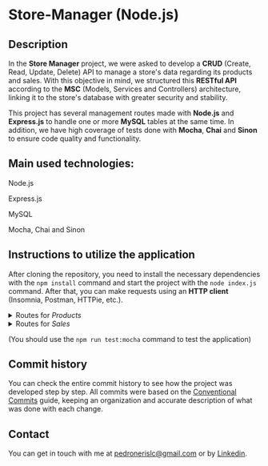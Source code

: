 # Store-Manager (Node.js)

## Description
In the **Store Manager** project, we were asked to develop a **CRUD** (Create, Read, Update, Delete) API to manage a store's data regarding its products and sales. With this objective in mind, we structured this **RESTful API** according to the **MSC** (Models, Services and Controllers) architecture, linking it to the store's database with greater security and stability.

This project has several management routes made with **Node.js** and **Express.js** to handle one or more **MySQL** tables at the same time. In addition, we have high coverage of tests done with **Mocha**, **Chai** and **Sinon** to ensure code quality and functionality.

## Main used technologies:
Node.js

Express.js

MySQL

Mocha, Chai and Sinon

## Instructions to utilize the application
After cloning the repository, you need to install the necessary dependencies with the `npm install` command and start the project with the `node index.js` command. After that, you can make requests using an **HTTP client** (Insomnia, Postman, HTTPie, etc.).


<details>
  <summary>Routes for <i>Products</i></summary>
  <br>
  <ul>
  <li>get('/');</li>
  <li>get('/search');</li>
  <li>get('/:id');</li>
  <li>post('/');</li>
  <li>put('/:id');</li>
  <li>delete('/:id');</li>
  </ul>
</details>

<details>
  <summary>Routes for <i>Sales</i></summary>
  <br>
  <ul>
  <li>get('/');</li>
  <li>get('/:id');</li>
  <li>post('/');</li>
  <li>put('/:id');</li>
  <li>delete('/:id');</li>
  </ul>
</details>

(You should use the `npm run test:mocha` command to test the application)

## Commit history
You can check the entire commit history to see how the project was developed step by step. All commits were based on the [Conventional Commits](https://www.conventionalcommits.org/en/v1.0.0/) guide, keeping an organization and accurate description of what was done with each change.

## Contact
You can get in touch with me at pedronerislc@gmail.com or by <a href="https://www.linkedin.com/in/pedro-nl-caldas/">Linkedin</a>.
